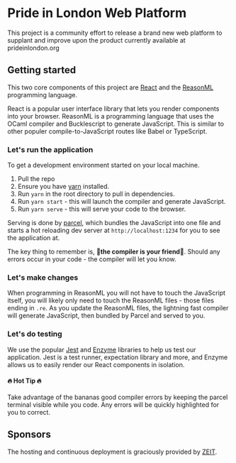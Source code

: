 # Pride in London Web Platform

This project is a community effort to release a brand new web platform to supplant and improve upon the product currently available at prideinlondon.org

## Getting started
This two core components of this project are [React](https://reactjs.org/) and the [ReasonML](https://reasonml.github.io/) programming language. 

React is a popular user interface library that lets you render components into your browser. ReasonML is a programming language that uses the OCaml compiler and Bucklescript to generate JavaScript. This is similar to other populer compile-to-JavaScript routes like Babel or TypeScript.

### Let's run the application
To get a development environment started on your local machine.
1. Pull the repo
1. Ensure you have [yarn](https://yarnpkg.com/en/docs/install) installed.
1. Run `yarn` in the root directory to pull in dependencies.
1. Run `yarn start` - this will launch the compiler and generate JavaScript.
1. Run `yarn serve` - this will serve your code to the browser.

Serving is done by [parcel](https://parceljs.org/), which bundles the JavaScript into one file and starts a hot reloading dev server at `http://localhost:1234` for you to see the application at.

The key thing to remember is, 🌟**the compiler is your friend**🌟. Should any errors occur in your code - the compiler will let you know.

### Let's make changes

When programming in ReasonML you will not have to touch the JavaScript itself, you will likely only need to touch the ReasonML files - those files ending in `.re`. As you update the ReasonML files, the lightning fast compiler will generate JavaScript, then bundled by Parcel and served to you. 

### Let's do testing
We use the popular [Jest](https://facebook.github.io/jest/) and [Enzyme](http://airbnb.io/enzyme/) libraries to help us test our application. Jest is a test runner, expectation library and more, and Enzyme allows us to easily render our React components in isolation.

#### 🔥 Hot Tip 🔥
Take advantage of the bananas good compiler errors by keeping the parcel terminal visible while you code. Any errors will be quickly highlighted for you to correct.

## Sponsors
The hosting and continuous deployment is graciously provided by [ZEIT](https://zeit.co).

